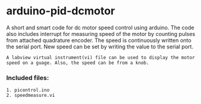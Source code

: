 # arduino-pid-dcmotor
A short and smart code for dc motor speed control using arduino. The code also includes interrupt for measuring speed of the motor by counting pulses from attached quadrature encoder. The speed is continuously written onto the serial port. New speed can be set by writing the value to the serial port.

	A labview virtual instrument(vi) file can be used to display the motor speed on a guage. Also, the speed can be from a knob.

### Included files:
	1. picontrol.ino
	2. speedmeasure.vi
